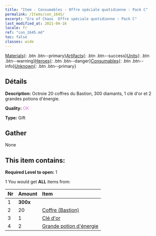 ```yaml
---
title: "Item - Consumables - Offre spéciale quotidienne : Pack C"
permalink: /Items/con_1645/
excerpt: "Era of Chaos  Offre spéciale quotidienne : Pack C"
last_modified_at: 2021-04-16
locale: fr
ref: "con_1645.md"
toc: false
classes: wide
---
```

 [Materials](/fr/Items/){: .btn .btn--primary}[Artifacts](/fr/Items/Artifacts/){: .btn .btn--success}[Units](/fr/Items/Units/){: .btn .btn--warning}[Heroes](/fr/Items/Heroes/){: .btn .btn--danger}[Consumables](/fr/Items/Consumables/){: .btn .btn--info}[Unknown](/fr/Items/Unknown/){: .btn .btn--primary}

## Détails
 **Description:** Octroie 20 coffres du Bastion, 300 diamants, 1 clé d'or et 2 grandes potions d'énergie.

 **Quality:** <span style="color: #DA70D6">OK</span>

 **Type:** Gift

## Gather

  None

## This item contains:

 **Required Level to open:** 1

 1 You would get **ALL** items  from:

  | Nr | Amount |     Item    |
  |:---|:-------|:------------|
  | 1 |  **300x** | <i class="fas fa-gem"/> |  | 
  | 2 | 20 | [Coffre (Bastion)](/fr/Items/con_1272/) |  | 
  | 3 | 1 | [Clé d'or](/fr/Items/con_783/) |  | 
  | 4 | 2 | [Grande potion d'énergie](/fr/Items/con_706/) |  | 
